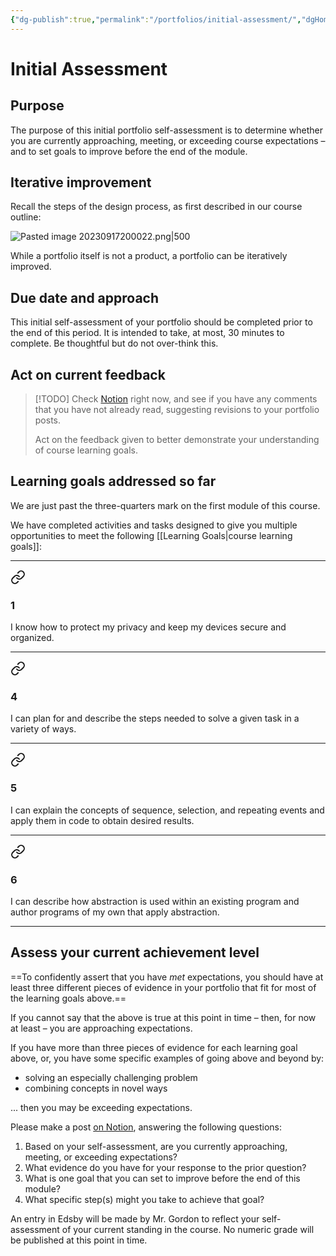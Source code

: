 ```yaml
---
{"dg-publish":true,"permalink":"/portfolios/initial-assessment/","dgHomeLink":true,"dgShowToc":true}
---
```


# Initial Assessment

## Purpose

The purpose of this initial portfolio self-assessment is to determine whether you are currently approaching, meeting, or exceeding course expectations – and to set goals to improve before the end of the module.

## Iterative improvement

Recall the steps of the design process, as first described in our course outline:

![Pasted image 20230917200022.png|500](/img/user/Media/Pasted%20image%2020230917200022.png)

While a portfolio itself is not a product, a portfolio can be iteratively improved.

## Due date and approach

This initial self-assessment of your portfolio should be completed prior to the end of this period. It is intended to take, at most, 30 minutes to complete. Be thoughtful but do not over-think this.

## Act on current feedback

> [!TODO]
> Check [Notion](https://notion.so) right now, and see if you have any comments that you have not already read, suggesting revisions to your portfolio posts.
> 
> Act on the feedback given to better demonstrate your understanding of course learning goals.

## Learning goals addressed so far

We are just past the three-quarters mark on the first module of this course.

We have completed activities and tasks designed to give you multiple opportunities to meet the following [[Learning Goals\|course learning goals]]:

---


<div class="transclusion internal-embed is-loaded"><a class="markdown-embed-link" href="/learning-goals/#1" aria-label="Open link"><svg xmlns="http://www.w3.org/2000/svg" width="24" height="24" viewBox="0 0 24 24" fill="none" stroke="currentColor" stroke-width="2" stroke-linecap="round" stroke-linejoin="round" class="svg-icon lucide-link"><path d="M10 13a5 5 0 0 0 7.54.54l3-3a5 5 0 0 0-7.07-7.07l-1.72 1.71"></path><path d="M14 11a5 5 0 0 0-7.54-.54l-3 3a5 5 0 0 0 7.07 7.07l1.71-1.71"></path></svg></a><div class="markdown-embed">



### 1

I know how to protect my privacy and keep my devices secure and organized.


</div></div>


---


<div class="transclusion internal-embed is-loaded"><a class="markdown-embed-link" href="/learning-goals/#4" aria-label="Open link"><svg xmlns="http://www.w3.org/2000/svg" width="24" height="24" viewBox="0 0 24 24" fill="none" stroke="currentColor" stroke-width="2" stroke-linecap="round" stroke-linejoin="round" class="svg-icon lucide-link"><path d="M10 13a5 5 0 0 0 7.54.54l3-3a5 5 0 0 0-7.07-7.07l-1.72 1.71"></path><path d="M14 11a5 5 0 0 0-7.54-.54l-3 3a5 5 0 0 0 7.07 7.07l1.71-1.71"></path></svg></a><div class="markdown-embed">



### 4

I can plan for and describe the steps needed to solve a given task in a variety of ways.


</div></div>


---


<div class="transclusion internal-embed is-loaded"><a class="markdown-embed-link" href="/learning-goals/#5" aria-label="Open link"><svg xmlns="http://www.w3.org/2000/svg" width="24" height="24" viewBox="0 0 24 24" fill="none" stroke="currentColor" stroke-width="2" stroke-linecap="round" stroke-linejoin="round" class="svg-icon lucide-link"><path d="M10 13a5 5 0 0 0 7.54.54l3-3a5 5 0 0 0-7.07-7.07l-1.72 1.71"></path><path d="M14 11a5 5 0 0 0-7.54-.54l-3 3a5 5 0 0 0 7.07 7.07l1.71-1.71"></path></svg></a><div class="markdown-embed">



### 5

I can explain the concepts of sequence, selection, and repeating events and apply them in code to obtain desired results.


</div></div>


---


<div class="transclusion internal-embed is-loaded"><a class="markdown-embed-link" href="/learning-goals/#6" aria-label="Open link"><svg xmlns="http://www.w3.org/2000/svg" width="24" height="24" viewBox="0 0 24 24" fill="none" stroke="currentColor" stroke-width="2" stroke-linecap="round" stroke-linejoin="round" class="svg-icon lucide-link"><path d="M10 13a5 5 0 0 0 7.54.54l3-3a5 5 0 0 0-7.07-7.07l-1.72 1.71"></path><path d="M14 11a5 5 0 0 0-7.54-.54l-3 3a5 5 0 0 0 7.07 7.07l1.71-1.71"></path></svg></a><div class="markdown-embed">



### 6

I can describe how abstraction is used within an existing program and author programs of my own that apply abstraction.


</div></div>


---

## Assess your current achievement level

==To confidently assert that you have *met* expectations, you should have at least three different pieces of evidence in your portfolio that fit for most of the learning goals above.==

If you cannot say that the above is true at this point in time – then, for now at least – you are approaching expectations.

If you have more than three pieces of evidence for each learning goal above, or, you have some specific examples of going above and beyond by:

- solving an especially challenging problem
- combining concepts in novel ways 

... then you may be exceeding expectations.

Please make a post [on Notion](https://notion.so), answering the following questions:

1. Based on your self-assessment, are you currently approaching, meeting, or exceeding expectations?
2. What evidence do you have for your response to the prior question?
3. What is one goal that you can set to improve before the end of this module?
4. What specific step(s) might you take to achieve that goal?

An entry in Edsby will be made by Mr. Gordon to reflect your self-assessment of your current standing in the course. No numeric grade will be published at this point in time.